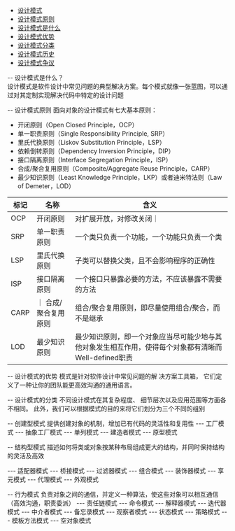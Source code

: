 - [设计模式](#设计模式)
- [设计模式原则](#设计模式原则)
- [设计模式是什么](#设计模式是什么)
- [设计模式优势](#设计模式优势)
- [设计模式分类](#设计模式分类)
- [设计模式历史](#设计模式历史)
- [设计模式争议](#设计模式争议)


 
-- 设计模式是什么？  
设计模式是软件设计中常见问题的典型解决方案。每个模式就像一张蓝图，可以通过对其定制实现解决代码中特定的设计问题

-- 设计模式原则
面向对象的设计模式有七大基本原则：
* 开闭原则（Open Closed Principle，OCP）
* 单一职责原则（Single Responsibility Principle, SRP）
* 里氏代换原则（Liskov Substitution Principle，LSP）
* 依赖倒转原则（Dependency Inversion Principle，DIP）
* 接口隔离原则（Interface Segregation Principle，ISP）
* 合成/聚合复用原则（Composite/Aggregate Reuse Principle，CARP）
* 最少知识原则（Least Knowledge Principle，LKP）或者迪米特法则（Law of  Demeter，LOD）


 | 标记   | 名称      | 含义                                                       |
 |------|---------|----------------------------------------------------------|
 | OCP  |    开闭原则  | 对扩展开放，对修改关闭｜                                            
 | SRP  |  单一职责原则          | 一个类只负责一个功能，一个功能只负责一个类                                    | 
 | LSP  |    里氏代换原则 | 子类可以替换父类，且不会影响程序的正确性                                     | <br/>|DIP |    依赖倒转原则     | 高层模块不应该依赖低层模块，两者都应该依赖其抽象；抽象不应该依赖于细节，细节应该依赖于抽象            | 
 | ISP  |    接口隔离原则 | 一个接口只暴露必要的方法，不应该暴露不需要的方法                                 | <br/>              
 | CARP |   ｜ 合成/聚合复用原则 | 组合/聚合复用原则，即尽量使用组合/聚合，而不是继承                               | 
 | LOD  |    最少知识原则 | 最少知识原则，即一个对象应当尽可能少地与其他对象发生相互作用，使得每个对象都有清晰而Well-defined职责 |  


-- 设计模式的优势
模式是针对软件设计中常见问题的解 决方案工具箱， 它们定义了一种让你的团队能更高效沟通的通用语言。

-- 设计模式的分类
不同设计模式在其复杂程度、 细节层次以及应用范围等方面各不相同。 此外，我们可以根据模式的目的来将它们划分为三个不同的组别

-- 创建型模式
提供创建对象的机制，增加已有代码的灵活性和复用性
--- 工厂模式
--- 抽象工厂模式
--- 单列模式
--- 建造者模式
--- 原型模式


-- 结构型模式
描述如何将类或对象按某种布局组成更大的结构，并同时保持结构的灵活及高效

--- 适配器模式
--- 桥接模式
--- 过滤器模式
--- 组合模式 
--- 装饰器模式
--- 享元模式
--- 代理模式
--- 外观模式 


-- 行为模式 
负责对象之间的通信，并定义一种算法，使这些对象可以相互通信（高效沟通，职责委派）
--- 责任链模式
--- 命令模式
--- 解释器模式
--- 迭代器模式
--- 中介者模式
--- 备忘录模式
--- 观察者模式
--- 状态模式 
--- 策略模式
--- 模板方法模式
--- 空对象模式



